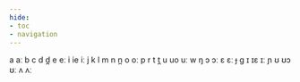 ```yaml
---
hide:
- toc
- navigation
---
```

a
aː
b
c
d
d̪
e
eː
i
ie
iː
j
k
l
m
n
n̪
o
oː
p
r
t
t̪
u
uo
uː
w
ŋ
ɔ
ɔː
ɛ
ɛː
ɟ
ɡ
ɪ
ɪɛ
ɪː
ɲ
ʊ
ʊɔ
ʊː
ʌ
ʌː
